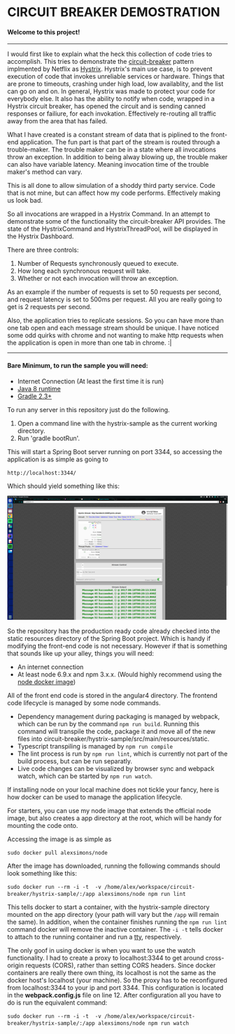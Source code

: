 # CIRCUIT BREAKER DEMOSTRATION

#### Welcome to this project!

---

I would first like to explain what the heck this collection of code tries to accomplish.
This tries to demonstrate the [circuit-breaker](https://martinfowler.com/bliki/CircuitBreaker.html) pattern implmented by Netflix as [Hystrix](https://github.com/Netflix/Hystrix).
Hystrix's main use case, is to prevent execution of code that invokes unreliable services or hardware.
Things that are prone to timeouts, crashing under high load, low availablity, and the list can go on and on.
In general, Hystrix was made to protect your code for everybody else.
It also has the ability to notify when code, wrapped in a Hystrix circuit breaker, has opened the circuit and is sending canned responses or failiure, for each invokation.
Effectively re-routing all traffic away from the area that has failed.

What I have created is a constant stream of data that is piplined to the front-end application. 
The fun part is that part of the stream is routed through a trouble-maker.
The trouble maker can be in a state where all invocations throw an exception. 
In addition to being alway blowing up, the trouble maker can also have variable latency.
Meaning invocation time of the trouble maker's method can vary.

This is all done to allow simulation of a shoddy third party service. 
Code that is not mine, but can affect how my code performs. 
Effectively making us look bad.

So all invocations are wrapped in a Hystrix Command.
In an attempt to demonstrate some of the functionality the circuit-breaker API provides.
The state of the HystrixCommand and HystrixThreadPool, will be displayed in the Hystrix Dashboard.

There are three controls:
    
1. Number of Requests synchronously queued to execute.
1. How long each synchronous request will take.
1. Whether or not each invocation will throw an exception.


As an example if the number of requests is set to 50 requests per second, and request latency is set to 500ms per request.
All you are really going to get is 2 requests per second.

Also, the application tries to replicate sessions. So you can have more than one tab open and each message stream should be unique.
I have noticed some odd quirks with chrome and not wanting to make http requests when the application is open in more than one tab in chrome. :|

---

#### Bare Minimum, to run the sample you will need:
 - Internet Connection (At least the first time it is run)
 - [Java 8 runtime](http://blog.acari.io/jvm/2017/05/05/Gradle-Install.html)
 - [Gradle 2.3+ ](http://blog.acari.io/jvm/2017/05/05/Gradle-Install.html)
 
To run any server in this repository just do the following.
1. Open a command line with the hystrix-sample as the current working directory.
1. Run 'gradle bootRun'.

This will start a Spring Boot server running on port 3344, so accessing the application is as simple as going to 

    http://localhost:3344/
    
Which should yield something like this:

![sample-project-screenshot](images/sample-screenshot.png)

So the repository has the production ready code already checked into the static resources directory of the Spring Boot project.
Which is handy if modifying the front-end code is not necessary.
However if that is something that sounds like up your alley, things you will need:

- An internet connection
- At least node 6.9.x and npm 3.x.x. (Would highly recommend using the [node docker image](https://hub.docker.com/_/node/))

All of the front end code is stored in the angular4 directory.
The frontend code lifecycle is managed by some node commands.

- Dependency management during packaging is managed by webpack, which can be run by the command `npm run build`.
Running this command will transpile the code, package it and move all of the new files into circuit-breaker/hystrix-sample/src/main/resources/static.
- Typescript transpiling is managed by `npm run compile`
- The lint process is run by `npm run lint`, which is currently not part of the build process, but can be run separatly.
- Live code changes can be visualized by browser sync and webpack watch, which can be started by `npm run watch`. 

If installing node on your local machine does not tickle your fancy, here is how docker can be used to manage the application lifecycle.

For starters, you can use my node image that extends the official node image, but also creates a app directory at the root, which will be handy for mounting the code onto.

Accessing the image is as simple as 
    
    sudo docker pull alexsimons/node

After the image has downloaded, running the following commands should look something like this:

    sudo docker run --rm -i -t  -v /home/alex/workspace/circuit-breaker/hystrix-sample/:/app alexsimons/node npm run lint   
    
This tells docker to start a container, with the hystrix-sample directory mounted on the app directory (your path will vary but the `/app` will remain the same). 
In addition, when the container finishes running the `npm run lint` command docker will remove the inactive container.
The `-i -t` tells docker to attach to the running container and run a [tty](http://www.abouttty.com/), respectively. 

The only goof in using docker is when you want to use the watch functionality. 
I had to create a proxy to localhost:3344 to get around cross-origin requests (CORS), rather than setting CORS headers.
Since docker containers are really there own thing, its localhost is not the same as the docker host's localhost (your machine).
So the proxy has to be reconfigured from localhost:3344 to your ip and port 3344.
This configuration is located in the **webpack.config.js** file on line 12.
After configuration all you have to do is run the equivalent command: 

    sudo docker run --rm -i -t  -v /home/alex/workspace/circuit-breaker/hystrix-sample/:/app alexsimons/node npm run watch
       
